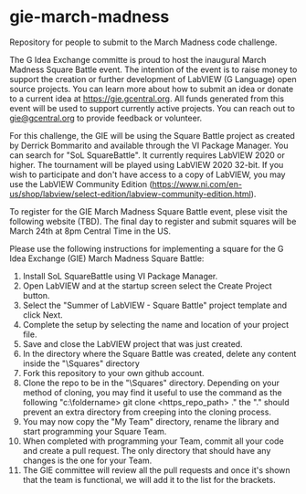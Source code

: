 # gie-march-madness
Repository for people to submit to the March Madness code challenge.

The G Idea Exchange committe is proud to host the inaugural March Madness Square Battle event.  The intention of the event is to raise money to support the creation or further development of LabVIEW (G Language) open source projects.  You can learn more about how to submit an idea or donate to a current idea at https://gie.gcentral.org.  All funds generated from this event will be used to support currently active projects.  You can reach out to gie@gcentral.org to provide feedback or volunteer.

For this challenge, the GIE will be using the Square Battle project as created by Derrick Bommarito and available through the VI Package Manager.  You can search for "SoL SquareBattle".  It currently requires LabVIEW 2020 or higher.  The tournament will be played using LabVIEW 2020 32-bit.  If you wish to participate and don't have access to a copy of LabVIEW, you may use the LabVIEW Community Edition (https://www.ni.com/en-us/shop/labview/select-edition/labview-community-edition.html).

To register for the GIE March Madness Square Battle event, plese visit the following website (TBD). 
The final day to register and submit squares will be March 24th at 8pm Central Time in the US.

Please use the following instructions for implementing a square for the G Idea Exchange (GIE) March Madness Square Battle:

1. Install SoL SquareBattle using VI Package Manager.
2. Open LabVIEW and at the startup screen select the Create Project button.
3. Select the "Summer of LabVIEW - Square Battle" project template and click Next.
4. Complete the setup by selecting the name and location of your project file.
5. Save and close the LabVIEW project that was just created.
6. In the directory where the Square Battle was created, delete any content inside the "\Squares" directory
7. Fork this repository to your own github account.
8. Clone the repo to be in the "\Squares" directory.  Depending on your method of cloning, you may find it useful to use the command as the following "c:\foldername> git clone <https_repo_path> ." the "." should prevent an extra directory from creeping into the cloning process.
9. You may now copy the "My Team" directory, rename the library and start programming your Square Team.
10. When completed with programming your Team, commit all your code and create a pull request.  The only directory that should have any changes is the one for your Team.
11. The GIE committee will review all the pull requests and once it's shown that the team is functional, we will add it to the list for the brackets.
